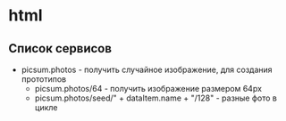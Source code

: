 # html

## Список сервисов
- picsum.photos - получить случайное изображение, для создания прототипов
  - picsum.photos/64 - получить изображение размером 64px
  - picsum.photos/seed/" + dataItem.name + "/128" - разные фото в цикле
